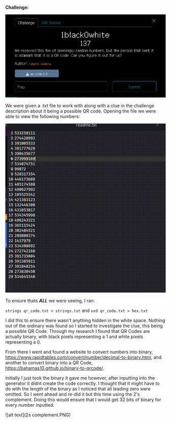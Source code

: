 **Challenge:**

![Alt text](challenge.png)

We were given a .txt file to work with along with a clue in the challenge description about it being a possible QR code. Opening the file we were able to view the following numbers:

![Alt text](qr_code_text.png)

To ensure thats ***ALL*** we were seeing, I ran:

```strings qr_code.txt > strings.txt``` and ```xxd qr_code.txt > hex.txt```

I did this to ensure there wasn't anything hidden in the white space. Nothing out of the ordinary was found so I started to investigate the clue, this being a possible QR Code. Through my research I found that QR Codes are actually binary, with black pixels representing a 1 and white pixels representing a 0. 

From there I went and found a website to convert numbers into binary, https://www.rapidtables.com/convert/number/decimal-to-binary.html, and another to convert binary into a QR Code, https://bahamas10.github.io/binary-to-qrcode/.

Initially I just took the binary it gave me however, after inputting into the generator it didnt create the code correctly. I thought that it might have to do with the length of the binary as I noticed that all leading zero were omitted. So I went ahead and re-did it but this time using the 2's complement. Doing this would ensure that I would get 32 bits of binary for every number inputted.

![alt text](2s complement.PNG) 
